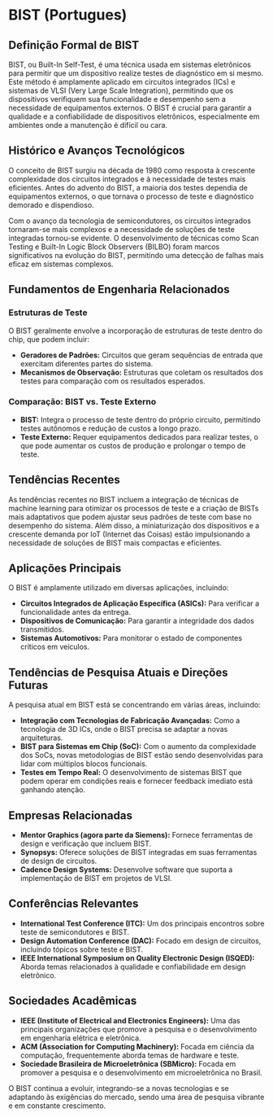 # BIST (Portugues)

## Definição Formal de BIST

BIST, ou Built-In Self-Test, é uma técnica usada em sistemas eletrônicos para permitir que um dispositivo realize testes de diagnóstico em si mesmo. Este método é amplamente aplicado em circuitos integrados (ICs) e sistemas de VLSI (Very Large Scale Integration), permitindo que os dispositivos verifiquem sua funcionalidade e desempenho sem a necessidade de equipamentos externos. O BIST é crucial para garantir a qualidade e a confiabilidade de dispositivos eletrônicos, especialmente em ambientes onde a manutenção é difícil ou cara.

## Histórico e Avanços Tecnológicos

O conceito de BIST surgiu na década de 1980 como resposta à crescente complexidade dos circuitos integrados e à necessidade de testes mais eficientes. Antes do advento do BIST, a maioria dos testes dependia de equipamentos externos, o que tornava o processo de teste e diagnóstico demorado e dispendioso. 

Com o avanço da tecnologia de semicondutores, os circuitos integrados tornaram-se mais complexos e a necessidade de soluções de teste integradas tornou-se evidente. O desenvolvimento de técnicas como Scan Testing e Built-In Logic Block Observers (BILBO) foram marcos significativos na evolução do BIST, permitindo uma detecção de falhas mais eficaz em sistemas complexos.

## Fundamentos de Engenharia Relacionados

### Estruturas de Teste

O BIST geralmente envolve a incorporação de estruturas de teste dentro do chip, que podem incluir:

- **Geradores de Padrões:** Circuitos que geram sequências de entrada que exercitam diferentes partes do sistema.
- **Mecanismos de Observação:** Estruturas que coletam os resultados dos testes para comparação com os resultados esperados.

### Comparação: BIST vs. Teste Externo

- **BIST:** Integra o processo de teste dentro do próprio circuito, permitindo testes autônomos e redução de custos a longo prazo.
- **Teste Externo:** Requer equipamentos dedicados para realizar testes, o que pode aumentar os custos de produção e prolongar o tempo de teste.

## Tendências Recentes

As tendências recentes no BIST incluem a integração de técnicas de machine learning para otimizar os processos de teste e a criação de BISTs mais adaptativos que podem ajustar seus padrões de teste com base no desempenho do sistema. Além disso, a miniaturização dos dispositivos e a crescente demanda por IoT (Internet das Coisas) estão impulsionando a necessidade de soluções de BIST mais compactas e eficientes.

## Aplicações Principais

O BIST é amplamente utilizado em diversas aplicações, incluindo:

- **Circuitos Integrados de Aplicação Específica (ASICs):** Para verificar a funcionalidade antes da entrega.
- **Dispositivos de Comunicação:** Para garantir a integridade dos dados transmitidos.
- **Sistemas Automotivos:** Para monitorar o estado de componentes críticos em veículos.

## Tendências de Pesquisa Atuais e Direções Futuras

A pesquisa atual em BIST está se concentrando em várias áreas, incluindo:

- **Integração com Tecnologias de Fabricação Avançadas:** Como a tecnologia de 3D ICs, onde o BIST precisa se adaptar a novas arquiteturas.
- **BIST para Sistemas em Chip (SoC):** Com o aumento da complexidade dos SoCs, novas metodologias de BIST estão sendo desenvolvidas para lidar com múltiplos blocos funcionais.
- **Testes em Tempo Real:** O desenvolvimento de sistemas BIST que podem operar em condições reais e fornecer feedback imediato está ganhando atenção.

## Empresas Relacionadas

- **Mentor Graphics (agora parte da Siemens):** Fornece ferramentas de design e verificação que incluem BIST.
- **Synopsys:** Oferece soluções de BIST integradas em suas ferramentas de design de circuitos.
- **Cadence Design Systems:** Desenvolve software que suporta a implementação de BIST em projetos de VLSI.

## Conferências Relevantes

- **International Test Conference (ITC):** Um dos principais encontros sobre teste de semicondutores e BIST.
- **Design Automation Conference (DAC):** Focado em design de circuitos, incluindo tópicos sobre teste e BIST.
- **IEEE International Symposium on Quality Electronic Design (ISQED):** Aborda temas relacionados à qualidade e confiabilidade em design eletrônico.

## Sociedades Acadêmicas

- **IEEE (Institute of Electrical and Electronics Engineers):** Uma das principais organizações que promove a pesquisa e o desenvolvimento em engenharia elétrica e eletrônica.
- **ACM (Association for Computing Machinery):** Focada em ciência da computação, frequentemente aborda temas de hardware e teste.
- **Sociedade Brasileira de Microeletrônica (SBMicro):** Focada em promover a pesquisa e o desenvolvimento em microeletrônica no Brasil.

O BIST continua a evoluir, integrando-se a novas tecnologias e se adaptando às exigências do mercado, sendo uma área de pesquisa vibrante e em constante crescimento.